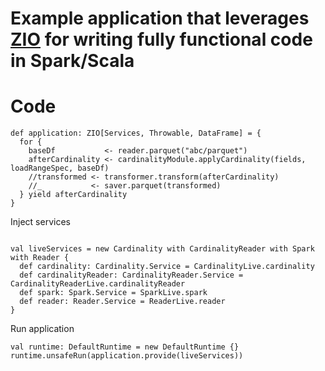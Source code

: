 # Example application that leverages [ZIO](https://github.com/zio/zio) for writing fully functional code in Spark/Scala


# Code
```
def application: ZIO[Services, Throwable, DataFrame] = {
  for {
    baseDf           <- reader.parquet("abc/parquet")
    afterCardinality <- cardinalityModule.applyCardinality(fields, loadRangeSpec, baseDf)
    //transformed <- transformer.transform(afterCardinality)
    //_           <- saver.parquet(transformed)
  } yield afterCardinality
}
```
  
Inject services
```

val liveServices = new Cardinality with CardinalityReader with Spark with Reader {
  def cardinality: Cardinality.Service = CardinalityLive.cardinality
  def cardinalityReader: CardinalityReader.Service = CardinalityReaderLive.cardinalityReader
  def spark: Spark.Service = SparkLive.spark
  def reader: Reader.Service = ReaderLive.reader
}
```
Run application
```
val runtime: DefaultRuntime = new DefaultRuntime {}
runtime.unsafeRun(application.provide(liveServices))
```  
